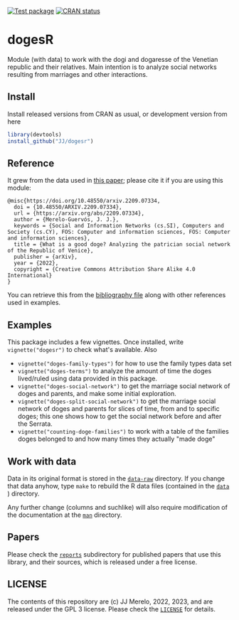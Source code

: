   <!-- badges: start -->
  [![Test package](https://github.com/JJ/dogesr/actions/workflows/R-stuff.yml/badge.svg)](https://github.com/JJ/dogesr/actions/workflows/R-stuff.yml)
    [![CRAN status](https://www.r-pkg.org/badges/version/dogesr)](https://CRAN.R-project.org/package=dogesr)
  <!-- badges: end -->

# dogesR

Module (with data) to work with the dogi and dogaresse of the Venetian
republic and their relatives. Main intention is to analyze social
networks resulting from marriages and other interactions.

## Install

Install released versions from CRAN as usual, or development version from here

```R
library(devtools)
install_github("JJ/dogesr")
```

## Reference

It grew from the data used in [this paper](https://arxiv.org/abs/2209.07334); please cite it if you are using this module:

```
@misc{https://doi.org/10.48550/arxiv.2209.07334,
  doi = {10.48550/ARXIV.2209.07334},
  url = {https://arxiv.org/abs/2209.07334},
  author = {Merelo-Guervós, J. J.},
  keywords = {Social and Information Networks (cs.SI), Computers and Society (cs.CY), FOS: Computer and information sciences, FOS: Computer and information sciences},
  title = {What is a good doge? Analyzing the patrician social network of the Republic of Venice},
  publisher = {arXiv},
  year = {2022},
  copyright = {Creative Commons Attribution Share Alike 4.0 International}
}
```

You can retrieve this from the [bibliography file](inst/doges.bib) along with other references used in examples.

## Examples

This package includes a few vignettes. Once installed, write `vignette("dogesr")` to check what's available. Also

* `vignette("doges-family-types")` for how to use the family types data set
* `vignette("doges-terms")` to analyze the amount of time the doges lived/ruled using data provided in this package.
* `vignette("doges-social-network")` to get the marriage social network of doges and parents, and make some initial exploration.
* `vignette("doges-split-social-network")` to get the marriage social network of doges and parents for slices of time, from and to specific doges; this one shows how to get the social network before and after the Serrata.
* `vignette("counting-doge-families")` to work with a table of the families doges belonged to and how many times they actually "made doge"

## Work with data

Data in its original format is stored in the [`data-raw`](https://github.com/JJ/dogesr/tree/main/data-raw)
directory. If you change that data anyhow, type `make` to rebuild the
R data files (contained in the [`data`](data/) ) directory.

Any further change (columns and suchlike) will also require modification
of the documentation at the [`man`](man/) directory.

## Papers

Please check the [`reports`](https://github.com/JJ/dogesr/tree/main/reports)
subdirectory for published papers that use this library, and their sources,
which is released under a free license.

## LICENSE

The contents of this repository are (c) JJ Merelo, 2022, 2023, and are released
under the GPL 3 license. Please check the
[`LICENSE`](https://github.com/JJ/dogesr/blob/main/LICENSE) for details.

